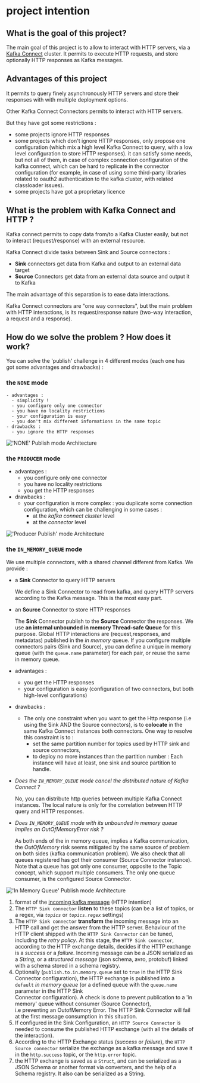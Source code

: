 # project intention

## What is the goal of this project?

The main goal of this project is to allow to interact with HTTP servers, via a [Kafka Connect](https://docs.confluent.io/platform/current/connect/index.html)
cluster.
It permits to execute HTTP requests, and store optionally HTTP responses as Kafka messages.

## Advantages of this project

It permits to query finely asynchronously HTTP servers and store their responses with with multiple deployment options.

Other Kafka Connect Connectors permits to interact with HTTP servers.

But they have got some restrictions :

- some projects ignore HTTP responses
- some projects which don't ignore HTTP responses, only propose one configuration (which mix a high level Kafka Connect  to query, with a low level configuration to store HTTP responses).
 it can satisfy some needs, but not all of them, in case of complex connection configuration of the kafka connect, which can be hard to replicate in the connector configuration 
  (for example, in case of using some third-party libraries related to oauth2 authentication to the kafka cluster, with related classloader issues).  
- some projects have got a proprietary licence


## What is the problem with Kafka Connect and HTTP ?

Kafka connect permits to copy data from/to a Kafka Cluster easily, but not to interact (request/response) with an external resource.

Kafka Connect divide tasks between Sink and
Source connectors :

- **Sink** connectors get data from Kafka and output to an external data target
- **Source** Connectors get data from an external data source and output it to Kafka

The main advantage of this separation is to ease data interactions.

Kafka Connect connectors are "one way connectors", but the main problem with HTTP interactions, is its request/response nature (two-way interaction, a request and a response).


## How do we solve the problem ? How does it work?

You can solve the 'publish' challenge in 4 different modes (each one has got some advantages and drawbacks) :

### the `NONE` mode
    - advantages :
      - simplicity !
      - you configure only one connector
      - you have no locality restrictions
      - your configuration is easy
      - you don't mix different informations in the same topic
    - drawbacks :
      - you ignore the HTTP responses

!['NONE' Publish mode Architecture](images/architecture_NONE.png)

### the `PRODUCER` mode
  - advantages :
    - you configure only one connector
    - you have no locality restrictions
    - you get the HTTP responses
  - drawbacks :
    - your configuration is more complex : you duplicate some connection configuration, which can be challenging in some cases :
      - at the _kafka connect cluster_ level
      - at the _connector_ level

!['Producer Publish' mode Architecture](images/architecture_low_level_producer.png)

### the `IN_MEMORY_QUEUE` mode 

  We use multiple connectors, with a shared channel different from Kafka. We provide :

  - a **Sink** Connector to query HTTP servers

    We define a Sink Connector to read from kafka, and query HTTP servers according to the Kafka message. This is the most easy part.
  
  - an **Source** Connector to store HTTP responses

    The **Sink** Connector publish to the **Source** Connector the responses.
    We use **an internal unbounded in memory Thread-safe Queue** for this purpose. Global HTTP interactions are (request,responses,
    and metadatas) published in the *in memory* queue. If you configure multiple connectors pairs (Sink and Source),
    you can define a unique in memory queue (with the `queue.name` parameter) for each pair, or reuse the same in memory queue.

  - advantages :
    - you get the HTTP responses
    - your configuration is easy (configuration of two connectors, but both high-level configurations)
  - drawbacks :
    - The only one constraint when you want to get the Http response (i.e using the Sink AND the Source connectors), is to
      **colocate** in the same Kafka Connect instances both connectors.
      One way to resolve this constraint is to :
      - set the same partition number for topics used by HTTP sink and source connectors,
      - to deploy no more instances than the partition number :
        Each instance will have at least, one sink and source partition to handle.



  - _Does the `IN_MEMORY_QUEUE` mode cancel the distributed nature of Kafka Connect ?_

    No, you can distribute http queries between multiple Kafka Connect instances. The local nature is only for
    the correlation between HTTP query and HTTP responses.

  - _Does `IN_MEMORY_QUEUE` mode with its unbounded in memory queue implies an *OutOfMemoryError* risk ?_

    As both ends of the in memory queue, implies a Kafka communication, the *OutOfMemory* risk seems mitigated
    by the same source of problem on both sides (kafka communication problem).
    We also check that all queues registered has got their consumer (Source Connector instance).
    Note that a queue has got only one consumer, opposite to the Topic concept, which support multiple consumers.
    The only one queue consumer, is the configured Source Connector.

  !['In Memory Queue' Publish mode Architecture](images/architecture_in_memory_queue.png)


   1. format of the [incoming kafka message](docs/incoming_message_format.md) (HTTP intention)
   2. The `HTTP Sink connector` **listen** to these topics (can be a list of topics, or a regex, via *`topics`* or *`topics.regex`* settings)
   3. The `HTTP Sink connector` **transform** the incoming message into an HTTP call and get the answer from the HTTP server.
      Behaviour of the HTTP client shipped with the `HTTP Sink Connector` can be tuned, including the _retry policy_. At this stage,
      the `HTTP Sink connector`, according to the HTTP exchange details, decides if the HTTP exchange is a _success_ or a _failure_.
      Incoming message can be a JSON serialized as a _String_, or a _structured message_ (json schema, avro, protobuf) linked with a schema stored in a schema registry.
   4. Optionally (`publish.to.in.memory.queue` set to `true` in the HTTP Sink Connector configuration), the HTTP exchange
      is published into a `default` _in memory queue_ (or a defined queue with the `queue.name` parameter in the HTTP Sink  
      Connector configuration). A check is done to prevent publication to a 'in memory' queue without consumer (Source Connector),  
      i.e preventing an OutofMemory Error. The HTTP Sink Connector will fail at the first message consumption in this situation.
   5. If configured in the Sink Configuration, an `HTTP Source Connector` is needed to consume the published
      HTTP exchange (with all the details of the interaction).
   6. According to the HTTP Exchange status (_success_ or _failure_), the `HTTP Source connector` serialize the exchange as a kafka message and save
      it in the `http.success` topic, or the `http.error` topic.
   7. the HTTP exchange is saved as a `Struct`, and can be serialized as a JSON Schema or another format via converters, and the help of a Schema registry.
      It also can be serialized as a String. 